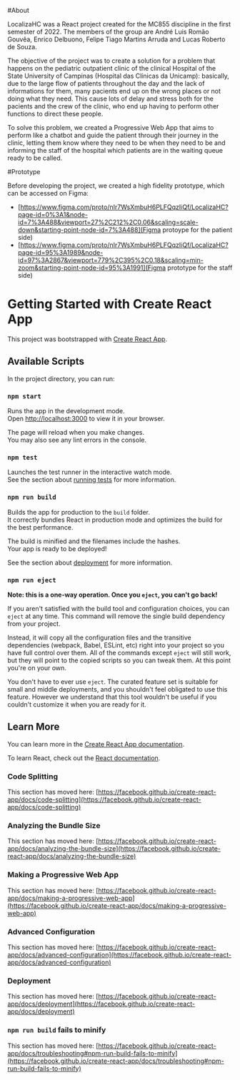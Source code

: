 #About

LocalizaHC was a React project created for the MC855 discipline in the first semester of 2022. The members of the group are André Luis Romão Gouvêa, Enrico Delbuono, Felipe Tiago Martins Arruda and Lucas Roberto de Souza.

The objective of the project was to create a solution for a problem that happens on the pediatric outpatient clinic of the clinical Hospital of the State University of Campinas (Hospital das Clínicas da Unicamp): basically, due to the large flow of patients throughout the day and the lack of informations for them, many pacients end up on the wrong places or not doing what they need. This cause lots of delay and stress both for the pacients and the crew of the clinic, who end up having to perform other functions to direct these people.

To solve this problem, we created a Progressive Web App that aims to perform like a chatbot and guide the patient through their journey in the clinic, letting them know where they need to be when they need to be and informing the staff of the hospital which patients are in the waiting queue ready to be called.

#Prototype

Before developing the project, we created a high fidelity prototype, which can be accessed on Figma:

- [https://www.figma.com/proto/nIr7WsXmbuH6PLFQqzIiQf/LocalizaHC?page-id=0%3A1&node-id=7%3A488&viewport=27%2C212%2C0.06&scaling=scale-down&starting-point-node-id=7%3A488](Figma protoype for the patient side)
- [https://www.figma.com/proto/nIr7WsXmbuH6PLFQqzIiQf/LocalizaHC?page-id=95%3A1989&node-id=97%3A2867&viewport=779%2C395%2C0.18&scaling=min-zoom&starting-point-node-id=95%3A1991](Figma prototype for the staff side)

# Getting Started with Create React App

This project was bootstrapped with [Create React App](https://github.com/facebook/create-react-app).

## Available Scripts

In the project directory, you can run:

### `npm start`

Runs the app in the development mode.\
Open [http://localhost:3000](http://localhost:3000) to view it in your browser.

The page will reload when you make changes.\
You may also see any lint errors in the console.

### `npm test`

Launches the test runner in the interactive watch mode.\
See the section about [running tests](https://facebook.github.io/create-react-app/docs/running-tests) for more information.

### `npm run build`

Builds the app for production to the `build` folder.\
It correctly bundles React in production mode and optimizes the build for the best performance.

The build is minified and the filenames include the hashes.\
Your app is ready to be deployed!

See the section about [deployment](https://facebook.github.io/create-react-app/docs/deployment) for more information.

### `npm run eject`

**Note: this is a one-way operation. Once you `eject`, you can't go back!**

If you aren't satisfied with the build tool and configuration choices, you can `eject` at any time. This command will remove the single build dependency from your project.

Instead, it will copy all the configuration files and the transitive dependencies (webpack, Babel, ESLint, etc) right into your project so you have full control over them. All of the commands except `eject` will still work, but they will point to the copied scripts so you can tweak them. At this point you're on your own.

You don't have to ever use `eject`. The curated feature set is suitable for small and middle deployments, and you shouldn't feel obligated to use this feature. However we understand that this tool wouldn't be useful if you couldn't customize it when you are ready for it.

## Learn More

You can learn more in the [Create React App documentation](https://facebook.github.io/create-react-app/docs/getting-started).

To learn React, check out the [React documentation](https://reactjs.org/).

### Code Splitting

This section has moved here: [https://facebook.github.io/create-react-app/docs/code-splitting](https://facebook.github.io/create-react-app/docs/code-splitting)

### Analyzing the Bundle Size

This section has moved here: [https://facebook.github.io/create-react-app/docs/analyzing-the-bundle-size](https://facebook.github.io/create-react-app/docs/analyzing-the-bundle-size)

### Making a Progressive Web App

This section has moved here: [https://facebook.github.io/create-react-app/docs/making-a-progressive-web-app](https://facebook.github.io/create-react-app/docs/making-a-progressive-web-app)

### Advanced Configuration

This section has moved here: [https://facebook.github.io/create-react-app/docs/advanced-configuration](https://facebook.github.io/create-react-app/docs/advanced-configuration)

### Deployment

This section has moved here: [https://facebook.github.io/create-react-app/docs/deployment](https://facebook.github.io/create-react-app/docs/deployment)

### `npm run build` fails to minify

This section has moved here: [https://facebook.github.io/create-react-app/docs/troubleshooting#npm-run-build-fails-to-minify](https://facebook.github.io/create-react-app/docs/troubleshooting#npm-run-build-fails-to-minify)
